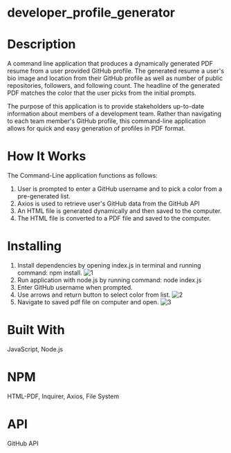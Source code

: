 # developer_profile_generator

# Description

A command line application that produces a dynamically generated PDF resume from a user provided GitHub profile.
The generated resume a user's bio image and location from
their GitHub profile as well as number of public repositories, followers, and following count. The headline
of the generated PDF matches the color that the user picks
from the initial prompts. 

The purpose of this application is to provide stakeholders
up-to-date information about members of a development team.
Rather than navigating to each team member's GitHub profile, 
this command-line application allows for quick and easy generation of profiles in PDF format. 

# How It Works
The Command-Line application functions as follows:
1. User is prompted to enter a GitHub username and to pick a color from a pre-generated list. 
2. Axios is used to retrieve user's GitHub data from the GitHub API
3. An HTML file is generated dynamically and then saved to the computer.
4. The HTML file is converted to a PDF file and saved to the computer. 

# Installing
1. Install dependencies by opening index.js in terminal and running command: npm install. 
![1](https://user-images.githubusercontent.com/53705501/71138442-87e87600-21d9-11ea-9879-067d2fc7cfdd.jpg)
2. Run application with node.js by running command: node index.js
3. Enter GitHub username when prompted.
4. Use arrows and return button to select color from list. 
![2](https://user-images.githubusercontent.com/53705501/71138443-87e87600-21d9-11ea-8dca-04fad0275415.jpg)
5. Navigate to saved pdf file on computer and open.
![3](https://user-images.githubusercontent.com/53705501/71138444-87e87600-21d9-11ea-91bc-4e02c396254e.jpg)


# Built With
JavaScript,
Node.js

# NPM
HTML-PDF,
Inquirer, 
Axios,
File System

# API
GitHub API

